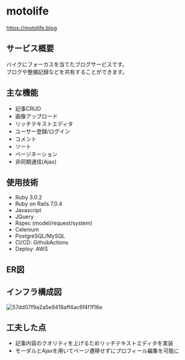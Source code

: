 # motolife
https://motolife.blog
## サービス概要
バイクにフォーカスを当てたブログサービスです。  
ブログや整備記録などを共有することができます。
## 主な機能
* 記事CRUD
* 画像アップロード
* リッチテキストエディタ
* ユーザー登録/ログイン
* コメント
* ソート
* ページネーション
* 非同期通信(Ajax)
## 使用技術
* Ruby 3.0.2
* Ruby on Rails 7.0.4
* Javascript
* JQuery
* Rspec (model/request/system)
* Celenium
* PostgreSQL/MySQL
* CI/CD: GithubActions
* Deploy: AWS
## ER図
## インフラ構成図
![57dd07f9a2a5e9416aff4ac6f4f1f16e](https://user-images.githubusercontent.com/120924735/221784810-8a7d9dbc-87ae-4ec0-9d1d-ed6472526e67.png)
## 工夫した点
* 記事内容のクオリティを上げるためリッチテキストエディタを実装
* モーダルとAjaxを用いてページ遷移せずにプロフィール編集を可能に

